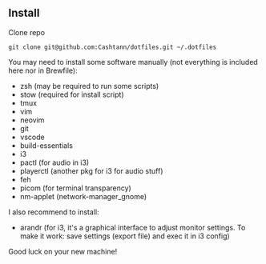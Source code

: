 ## Install
Clone repo
```
git clone git@github.com:Cashtann/dotfiles.git ~/.dotfiles
```



You may need to install some software manually (not everything is included here nor in Brewfile):
 - zsh (may be required to run some scripts)
 - stow (required for install script)
 - tmux
 - vim
 - neovim
 - git
 - vscode
 - build-essentials
 - i3
 - pactl (for audio in i3)
 - playerctl (another pkg for i3 for audio stuff)
 - feh
 - picom (for terminal transparency)
 - nm-applet (network-manager_gnome)


I also recommend to install:
 - arandr (for i3, it's a graphical interface to adjust monitor settings. To make it work: save settings (export file) and exec it in i3 config)

Good luck on your new machine!
